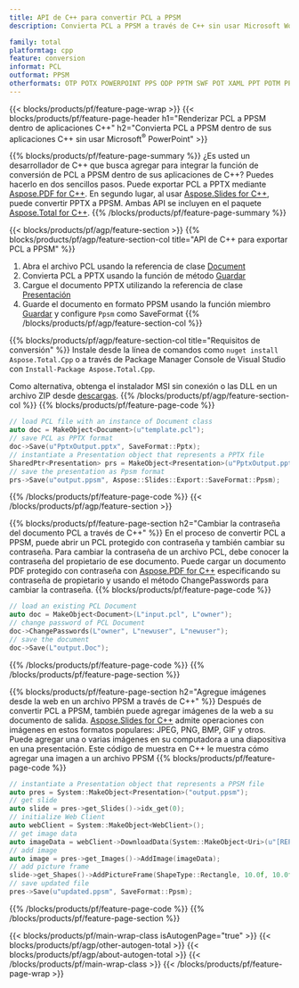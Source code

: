 ```yaml
---
title: API de C++ para convertir PCL a PPSM
description: Convierta PCL a PPSM a través de C++ sin usar Microsoft Word o Adobe Acrobat Reader

family: total
platformtag: cpp
feature: conversion
informat: PCL
outformat: PPSM
otherformats: OTP POTX POWERPOINT PPS ODP PPTM SWF POT XAML PPT POTM PPSX
---
```

{{< blocks/products/pf/feature-page-wrap >}}
{{< blocks/products/pf/feature-page-header h1="Renderizar PCL a PPSM dentro de aplicaciones C++" h2="Convierta PCL a PPSM dentro de sus aplicaciones C++ sin usar Microsoft<sup>&reg;</sup> PowerPoint" >}}

{{% blocks/products/pf/feature-page-summary %}}
¿Es usted un desarrollador de C++ que busca agregar para integrar la función de conversión de PCL a PPSM dentro de sus aplicaciones de C++? Puedes hacerlo en dos sencillos pasos. Puede exportar PCL a PPTX mediante [Aspose.PDF for C++](https://products.aspose.com/pdf/cpp/). En segundo lugar, al usar [Aspose.Slides for C++](https://products.aspose.com/slides/cpp/), puede convertir PPTX a PPSM. Ambas API se incluyen en el paquete [Aspose.Total for C++](https://products.aspose.com/total/cpp/). 
{{% /blocks/products/pf/feature-page-summary  %}}

{{< blocks/products/pf/agp/feature-section >}}
{{% blocks/products/pf/agp/feature-section-col title="API de C++ para exportar PCL a PPSM" %}}
1. Abra el archivo PCL usando la referencia de clase [Document](https://reference.aspose.com/pdf/cpp/class/aspose.pdf.document)
2. Convierta PCL a PPTX usando la función de método [Guardar](https://reference.aspose.com/pdf/cpp/class/aspose.pdf.document#a0184df207563187be7df37b8dbe443f6)
3. Cargue el documento PPTX utilizando la referencia de clase [Presentación](https://reference.aspose.com/slides/cpp/class/aspose.slides.presentation)
4. Guarde el documento en formato PPSM usando la función miembro [Guardar](https://reference.aspose.com/slides/cpp/class/aspose.slides.presentation#afcd59ec697bf05c10f78c3869de2ec9e) y configure `Ppsm` como SaveFormat
{{% /blocks/products/pf/agp/feature-section-col %}}

{{% blocks/products/pf/agp/feature-section-col title="Requisitos de conversión" %}}
Instale desde la línea de comandos como ```nuget install Aspose.Total.Cpp``` o a través de Package Manager Console de Visual Studio con ```Install-Package Aspose.Total.Cpp```.

Como alternativa, obtenga el instalador MSI sin conexión o las DLL en un archivo ZIP desde [descargas](https://releases.aspose.com/total/cpp).
{{% /blocks/products/pf/agp/feature-section-col %}}
{{% blocks/products/pf/feature-page-code %}}

```cpp
// load PCL file with an instance of Document class
auto doc = MakeObject<Document>(u"template.pcl");
// save PCL as PPTX format 
doc->Save(u"PptxOutput.pptx", SaveFormat::Pptx);
// instantiate a Presentation object that represents a PPTX file
SharedPtr<Presentation> prs = MakeObject<Presentation>(u"PptxOutput.pptx");
// save the presentation as Ppsm format
prs->Save(u"output.ppsm", Aspose::Slides::Export::SaveFormat::Ppsm);  
```


{{% /blocks/products/pf/feature-page-code %}}
{{< /blocks/products/pf/agp/feature-section >}}

{{% blocks/products/pf/feature-page-section  h2="Cambiar la contraseña del documento PCL a través de C++" %}}
En el proceso de convertir PCL a PPSM, puede abrir un PCL protegido con contraseña y también cambiar su contraseña. Para cambiar la contraseña de un archivo PCL, debe conocer la contraseña del propietario de ese documento. Puede cargar un documento PDF protegido con contraseña con [Aspose.PDF for C++](https://products.aspose.com/pdf/cpp/) especificando su contraseña de propietario y usando el método ChangePasswords para cambiar la contraseña.
{{% blocks/products/pf/feature-page-code %}}

```cpp
// load an existing PCL Document
auto doc = MakeObject<Document>(L"input.pcl", L"owner");
// change password of PCL Document
doc->ChangePasswords(L"owner", L"newuser", L"newuser");
// save the document
doc->Save(L"output.Doc");
```

{{% /blocks/products/pf/feature-page-code  %}}
{{% /blocks/products/pf/feature-page-section %}}

{{% blocks/products/pf/feature-page-section  h2="Agregue imágenes desde la web en un archivo PPSM a través de C++" %}}
Después de convertir PCL a PPSM, también puede agregar imágenes de la web a su documento de salida. [Aspose.Slides for C++](https://products.aspose.com/slides/cpp/) admite operaciones con imágenes en estos formatos populares: JPEG, PNG, BMP, GIF y otros. Puede agregar una o varias imágenes en su computadora a una diapositiva en una presentación. Este código de muestra en C++ le muestra cómo agregar una imagen a un archivo PPSM
{{% blocks/products/pf/feature-page-code %}}

```cpp
// instantiate a Presentation object that represents a PPSM file
auto pres = System::MakeObject<Presentation>("output.ppsm");
// get slide
auto slide = pres->get_Slides()->idx_get(0);
// initialize Web Client    
auto webClient = System::MakeObject<WebClient>();
// get image data
auto imageData = webClient->DownloadData(System::MakeObject<Uri>(u"[REPLACE WITH URL]"));
// add image
auto image = pres->get_Images()->AddImage(imageData);
// add picture frame
slide->get_Shapes()->AddPictureFrame(ShapeType::Rectangle, 10.0f, 10.0f, 100.0f, 100.0f, image);
// save updated file
pres->Save(u"updated.ppsm", SaveFormat::Ppsm);
```

{{% /blocks/products/pf/feature-page-code  %}}
{{% /blocks/products/pf/feature-page-section %}}

{{< blocks/products/pf/main-wrap-class isAutogenPage="true" >}}
{{< blocks/products/pf/agp/other-autogen-total >}}
{{< blocks/products/pf/agp/about-autogen-total >}}
{{< /blocks/products/pf/main-wrap-class >}}
{{< /blocks/products/pf/feature-page-wrap >}}